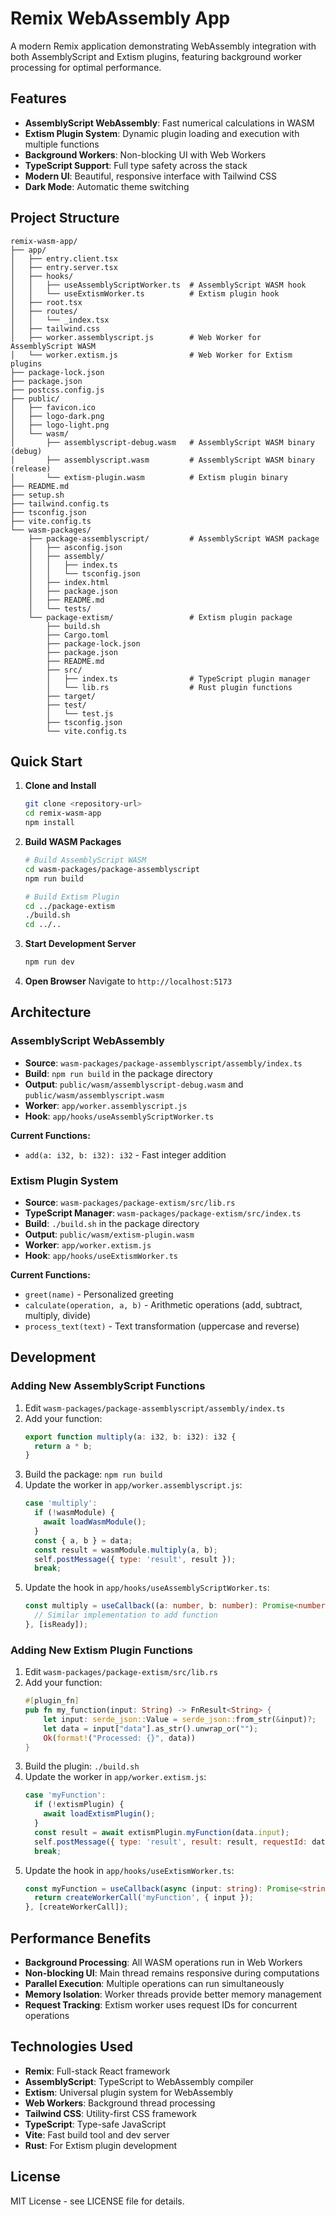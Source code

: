 # Remix WebAssembly App

A modern Remix application demonstrating WebAssembly integration with both AssemblyScript and Extism plugins, featuring background worker processing for optimal performance.

## Features

- **AssemblyScript WebAssembly**: Fast numerical calculations in WASM
- **Extism Plugin System**: Dynamic plugin loading and execution with multiple functions
- **Background Workers**: Non-blocking UI with Web Workers
- **TypeScript Support**: Full type safety across the stack
- **Modern UI**: Beautiful, responsive interface with Tailwind CSS
- **Dark Mode**: Automatic theme switching

## Project Structure

```
remix-wasm-app/
├── app/
│   ├── entry.client.tsx
│   ├── entry.server.tsx
│   ├── hooks/
│   │   ├── useAssemblyScriptWorker.ts  # AssemblyScript WASM hook
│   │   └── useExtismWorker.ts          # Extism plugin hook
│   ├── root.tsx
│   ├── routes/
│   │   └── _index.tsx
│   ├── tailwind.css
│   ├── worker.assemblyscript.js        # Web Worker for AssemblyScript WASM
│   └── worker.extism.js                # Web Worker for Extism plugins
├── package-lock.json
├── package.json
├── postcss.config.js
├── public/
│   ├── favicon.ico
│   ├── logo-dark.png
│   ├── logo-light.png
│   └── wasm/
│       ├── assemblyscript-debug.wasm   # AssemblyScript WASM binary (debug)
│       ├── assemblyscript.wasm         # AssemblyScript WASM binary (release)
│       └── extism-plugin.wasm          # Extism plugin binary
├── README.md
├── setup.sh
├── tailwind.config.ts
├── tsconfig.json
├── vite.config.ts
└── wasm-packages/
    ├── package-assemblyscript/         # AssemblyScript WASM package
    │   ├── asconfig.json
    │   ├── assembly/
    │   │   ├── index.ts
    │   │   └── tsconfig.json
    │   ├── index.html
    │   ├── package.json
    │   ├── README.md
    │   └── tests/
    └── package-extism/                 # Extism plugin package
        ├── build.sh
        ├── Cargo.toml
        ├── package-lock.json
        ├── package.json
        ├── README.md
        ├── src/
        │   ├── index.ts                # TypeScript plugin manager
        │   └── lib.rs                  # Rust plugin functions
        ├── target/
        ├── test/
        │   └── test.js
        ├── tsconfig.json
        └── vite.config.ts
```

## Quick Start

1. **Clone and Install**
   ```bash
   git clone <repository-url>
   cd remix-wasm-app
   npm install
   ```

2. **Build WASM Packages**
   ```bash
   # Build AssemblyScript WASM
   cd wasm-packages/package-assemblyscript
   npm run build
   
   # Build Extism Plugin
   cd ../package-extism
   ./build.sh
   cd ../..
   ```

3. **Start Development Server**
   ```bash
   npm run dev
   ```

4. **Open Browser**
   Navigate to `http://localhost:5173`

## Architecture

### AssemblyScript WebAssembly
- **Source**: `wasm-packages/package-assemblyscript/assembly/index.ts`
- **Build**: `npm run build` in the package directory
- **Output**: `public/wasm/assemblyscript-debug.wasm` and `public/wasm/assemblyscript.wasm`
- **Worker**: `app/worker.assemblyscript.js`
- **Hook**: `app/hooks/useAssemblyScriptWorker.ts`

**Current Functions:**
- `add(a: i32, b: i32): i32` - Fast integer addition

### Extism Plugin System
- **Source**: `wasm-packages/package-extism/src/lib.rs`
- **TypeScript Manager**: `wasm-packages/package-extism/src/index.ts`
- **Build**: `./build.sh` in the package directory
- **Output**: `public/wasm/extism-plugin.wasm`
- **Worker**: `app/worker.extism.js`
- **Hook**: `app/hooks/useExtismWorker.ts`

**Current Functions:**
- `greet(name)` - Personalized greeting
- `calculate(operation, a, b)` - Arithmetic operations (add, subtract, multiply, divide)
- `process_text(text)` - Text transformation (uppercase and reverse)

## Development

### Adding New AssemblyScript Functions

1. Edit `wasm-packages/package-assemblyscript/assembly/index.ts`
2. Add your function:
   ```typescript
   export function multiply(a: i32, b: i32): i32 {
     return a * b;
   }
   ```
3. Build the package: `npm run build`
4. Update the worker in `app/worker.assemblyscript.js`:
   ```javascript
   case 'multiply':
     if (!wasmModule) {
       await loadWasmModule();
     }
     const { a, b } = data;
     const result = wasmModule.multiply(a, b);
     self.postMessage({ type: 'result', result });
     break;
   ```
5. Update the hook in `app/hooks/useAssemblyScriptWorker.ts`:
   ```typescript
   const multiply = useCallback((a: number, b: number): Promise<number> => {
     // Similar implementation to add function
   }, [isReady]);
   ```

### Adding New Extism Plugin Functions

1. Edit `wasm-packages/package-extism/src/lib.rs`
2. Add your function:
   ```rust
   #[plugin_fn]
   pub fn my_function(input: String) -> FnResult<String> {
       let input: serde_json::Value = serde_json::from_str(&input)?;
       let data = input["data"].as_str().unwrap_or("");
       Ok(format!("Processed: {}", data))
   }
   ```
3. Build the plugin: `./build.sh`
4. Update the worker in `app/worker.extism.js`:
   ```javascript
   case 'myFunction':
     if (!extismPlugin) {
       await loadExtismPlugin();
     }
     const result = await extismPlugin.myFunction(data.input);
     self.postMessage({ type: 'result', result: result, requestId: data.requestId });
     break;
   ```
5. Update the hook in `app/hooks/useExtismWorker.ts`:
   ```typescript
   const myFunction = useCallback(async (input: string): Promise<string> => {
     return createWorkerCall('myFunction', { input });
   }, [createWorkerCall]);
   ```

## Performance Benefits

- **Background Processing**: All WASM operations run in Web Workers
- **Non-blocking UI**: Main thread remains responsive during computations
- **Parallel Execution**: Multiple operations can run simultaneously
- **Memory Isolation**: Worker threads provide better memory management
- **Request Tracking**: Extism worker uses request IDs for concurrent operations

## Technologies Used

- **Remix**: Full-stack React framework
- **AssemblyScript**: TypeScript to WebAssembly compiler
- **Extism**: Universal plugin system for WebAssembly
- **Web Workers**: Background thread processing
- **Tailwind CSS**: Utility-first CSS framework
- **TypeScript**: Type-safe JavaScript
- **Vite**: Fast build tool and dev server
- **Rust**: For Extism plugin development

## License

MIT License - see LICENSE file for details.
